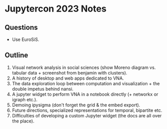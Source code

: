 # Jupytercon 2023 Notes

## Questions

* Use EuroSiS.

## Outline

1. Visual network analysis in social sciences (show Moreno diagram vs. tabular data + screenshot from benjamin with clusters).
2. A history of desktop and web apps dedicated to VNA.
3. The data exploration loop between computation and visualization + the double impetus behind nansi.
4. A jupyter widget to perform VNA in a notebook directly (+ networkx or igraph etc.).
5. Demoing ipysigma (don't forget the grid & the embed export).
6. Future directions, specialized representations for temporal, bipartite etc.
7. Difficulties of developing a custom Jupyter widget (the docs are all over the place).